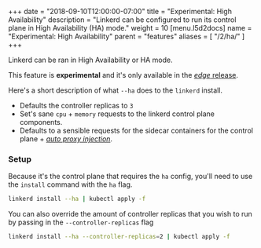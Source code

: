 +++
date = "2018-09-10T12:00:00-07:00"
title = "Experimental: High Availability"
description = "Linkerd can be configured to run its control plane in High Availability (HA) mode."
weight = 10
[menu.l5d2docs]
  name = "Experimental: High Availability"
  parent = "features"
aliases = [
  "/2/ha/"
]
+++

Linkerd can be ran in High Availability or HA mode.

This feature is **experimental** and it's only available in the
[_edge_ release](/2/edge/).

Here's a short description of what `--ha` does to the `linkerd` install.

* Defaults the controller replicas to `3`
* Set's sane `cpu` + `memory` requests to the linkerd control plane components.
* Defaults to a sensible requests for the sidecar containers for the control plane + [_auto proxy injection_](../proxy-injection/).


### Setup
Because it's the control plane that requires the `ha` config, you'll need to use the `install` command with the `ha` flag.

```bash
linkerd install --ha | kubectl apply -f
```

You can also override the amount of controller replicas that you wish to run by passing in the `--controller-replicas` flag

```bash
linkerd install --ha --controller-replicas=2 | kubectl apply -f
```
